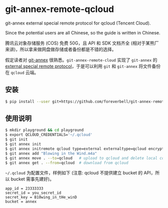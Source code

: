 # git-annex-remote-qcloud

git-annex external special remote protocol for qcloud (Tencent Cloud).

Since the potential users are all Chinese, so the guide is written in Chinese.

腾讯云对象存储服务 (COS) 免费 50G，且 API 和 SDK 文档齐全 (相对于某熊厂来讲)，所以拿来做网盘做存储或者备份都是不错的选择。

假定读者对 [git-annex](https://git-annex.branchable.com/) 很熟悉。`git-annex-remote-cloud` 实现了 `git-annex` 的 [external special remote protocol](https://git-annex.branchable.com/special_remotes/external/)，于是可以利用 `git` 和 `git-annex` 将文件备份在 `qcloud` 云端。

## 安装

```bash
$ pip install --user git+https://github.com/foreverbell/git-annex-remote-qcloud
```

## 使用说明

```bash
$ mkdir playground && cd playground
$ export QCLOUD_CREDENTIALS='~/.qcloud'
$ git init
$ git annex init
$ git annex initremote qcloud type=external externaltype=qcloud encryption=none folder=music
$ git annex add "Blowing in the Wind.m4a"
$ git annex move . --to=qcloud   # upload to qcloud and delete local copy
$ git annex get . --from=qcloud  # download from qcloud
```

`~/.qcloud` 为配置文件，样例如下 (注意: qcloud 不提供建立 bucket 的 API，所以 bucket 需事先建好)。

```
app_id = 23333333
secret_id = you_secret_id
secret_key = B10wing_in_tHe_winD
bucket = annex
```
